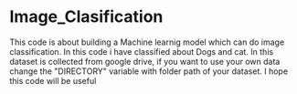 # Image_Clasification
This code is about building a Machine learnig model which can do image classification.
In this code i have classified about Dogs and cat.
In this dataset is collected from google drive, if you want to use your own data change the "DIRECTORY" variable with folder path of your dataset.
I hope this code will be useful
